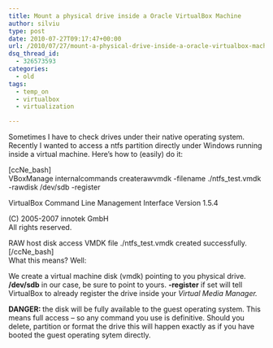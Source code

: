 ```yaml
---
title: Mount a physical drive inside a Oracle VirtualBox Machine
author: silviu
type: post
date: 2010-07-27T09:17:47+00:00
url: /2010/07/27/mount-a-physical-drive-inside-a-oracle-virtualbox-machine/
dsq_thread_id:
  - 326573593
categories:
  - old
tags:
  - temp_on
  - virtualbox
  - virtualization

---
```

Sometimes I have to check drives under their native operating system. Recently I wanted to access a ntfs partition directly under Windows running inside a virtual machine. Here&#8217;s how to (easily) do it:

<div>
  [ccNe_bash]<br /> VBoxManage internalcommands createrawvmdk -filename ./ntfs_test.vmdk -rawdisk /dev/sdb -register</p> 
  
  <p>
    VirtualBox Command Line Management Interface Version 1.5.4
  </p>
  
  <p>
    (C) 2005-2007 innotek GmbH<br /> All rights reserved.
  </p>
  
  <p>
    RAW host disk access VMDK file ./ntfs_test.vmdk created successfully.<br /> [/ccNe_bash]<br /> What this means? Well:
  </p>
  
  <p>
    We create a virtual machine disk (vmdk) pointing to you physical drive. <strong>/dev/sdb</strong> in our case, be sure to point to yours. <strong>-register</strong> if set will tell VirtualBox to already register the drive inside your <em>Virtual Media Manager.</em>
  </p>
  
  <p>
    <strong>DANGER: </strong>the disk will be fully available to the guest operating system. This means full access &#8211; so any command you use is definitive. Should you delete, partition or format the drive this will happen exactly as if you have booted the guest operating sytem directly.
  </p>